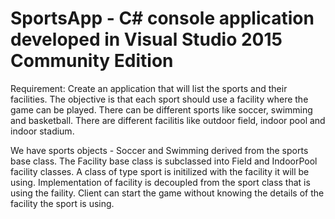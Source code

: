 # SportsApp - C# console application developed in Visual Studio 2015 Community Edition

Requirement: Create an application that will list the sports and their facilities. The objective is that each sport should use a facility where the game can be played. There can be different sports like soccer, swimming and basketball. There are different facilitis like outdoor field, indoor pool and indoor stadium.

We have sports objects - Soccer and Swimming derived from the sports base class. The Facility base class is subclassed into Field and IndoorPool facility classes. A class of type sport is initilized with the facility it will be using. Implementation of facility is decoupled from the sport class that is using the faility. Client can start the game without knowing the details of the facility the sport is using.
